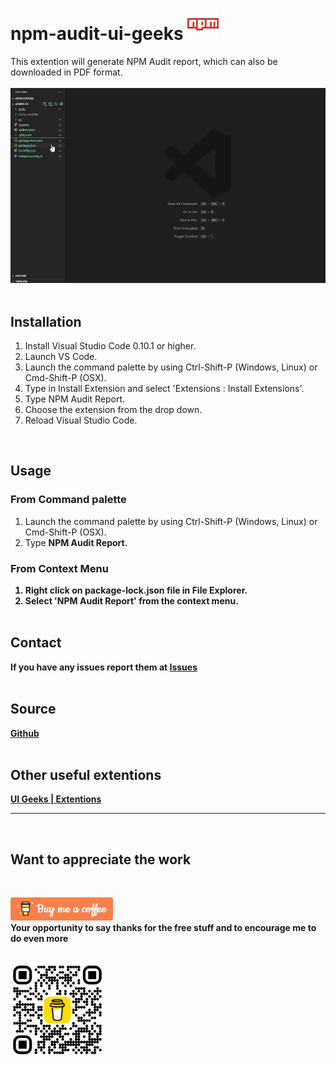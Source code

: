 # npm-audit-ui-geeks <img src="images/readme/npm.png" alt="NPM icon">

This extention will generate NPM Audit report, which can also be downloaded in PDF format.
<br/><br/>
<img src="images/readme/demo.gif" alt="demo of the extension">
<br/><br/>

## Installation

1. Install Visual Studio Code 0.10.1 or higher.
2. Launch VS Code.
3. Launch the command palette by using Ctrl-Shift-P (Windows, Linux) or Cmd-Shift-P (OSX).
4. Type in Install Extension and select 'Extensions : Install Extensions'.
5. Type NPM Audit Report.
6. Choose the extension from the drop down.
7. Reload Visual Studio Code.

<br/>

## Usage

### From Command palette

1.  Launch the command palette by using Ctrl-Shift-P (Windows, Linux) or Cmd-Shift-P (OSX).
2.  Type <b>NPM Audit Report<b>.

### From Context Menu

1.  Right click on <b>package-lock.json</b> file in File Explorer.
2.  Select 'NPM Audit Report' from the context menu.
    <br/><br/>

## Contact

If you have any issues report them at <a href='https://github.com/skumar-mca/ui-geeks-ext-package-dep/issues'>Issues</a>
<br/><br/>

## Source

<a href='https://github.com/skumar-mca/ui-geeks-ext-package-dep'>Github</a>
<br/>
<br/>

## Other useful extentions

<a href='https://ui-geeks.in/#/vscode-extensions'>UI Geeks | Extentions</a>
<br/>

<hr>
<br/>

## Want to appreciate the work

<br/>

<a href="https://bmc.link/skumarmca2010"><img src="images/readme/buy-me-a-coffee.png" alt="buy me a coffee" /></a>
<br/> Your opportunity to say thanks for the free stuff and to encourage me to do even more<br/><br/>

<img src="images/readme/npm-package-dep-qr.png" alt="buy me coffee" height="150px">
